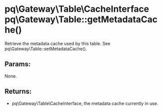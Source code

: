 # pq\Gateway\Table\CacheInterface pq\Gateway\Table::getMetadataCache()

Retrieve the metadata cache used by this table.
See pq\Gateway\Table::setMetadataCache().

## Params:

None.

## Returns:

* pq\Gateway\Table\CacheInterface, the metadata cache currently in use.
